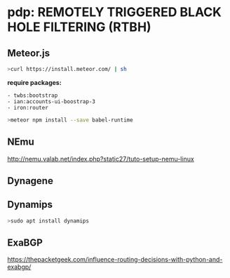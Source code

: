 # pdp: REMOTELY TRIGGERED BLACK HOLE FILTERING (RTBH)

## Meteor.js ##
```sh
>curl https://install.meteor.com/ | sh
```

**require packages:**

	- twbs:bootstrap
	- ian:accounts-ui-boostrap-3
	- iron:router
```sh
>meteor npm install --save babel-runtime
```

## NEmu ##
http://nemu.valab.net/index.php?static27/tuto-setup-nemu-linux

## Dynagene ##


## Dynamips ##
```sh
>sudo apt install dynamips
```

## ExaBGP ##
https://thepacketgeek.com/influence-routing-decisions-with-python-and-exabgp/

